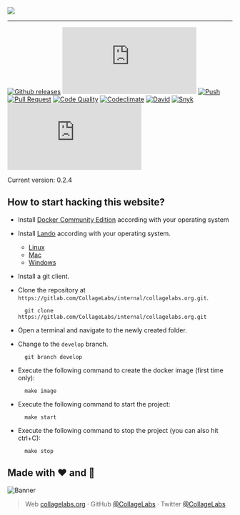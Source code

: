 ![](https://rawcdn.githack.com/CollageLabs/collagelabs.org/57557046050b6515823f6c4ac819debcee40b346/_images/banner.svg)

---

[![Github releases](https://img.shields.io/github/release/CollageLabs/collagelabs.org.svg)](https://github.com/CollageLabs/collagelabs.org/releases)
[![Github issues](https://img.shields.io/github/issues/CollageLabs/collagelabs.org)](https://github.com/CollageLabs/collagelabs.org/issues?q=is%3Aopen)
[![Push](https://github.com/CollageLabs/collagelabs.org/workflows/Push/badge.svg)](https://github.com/CollageLabs/collagelabs.org/actions?query=workflow%3APush)
[![Pull Request](https://github.com/CollageLabs/collagelabs.org/workflows/Pull%20Request/badge.svg)](https://github.com/CollageLabs/collagelabs.org/actions?query=workflow%3A%22Pull+Request%22)
[![Code Quality](https://github.com/CollageLabs/collagelabs.org/workflows/Code%20Quality/badge.svg)](https://github.com/CollageLabs/collagelabs.org/actions?query=workflow%3A%22Code+Quality%22)
[![Codeclimate](https://codeclimate.com/github/CollageLabs/collagelabs.org/badges/gpa.svg)](https://codeclimate.com/github/CollageLabs/collagelabs.org)
[![David](https://david-dm.org/CollageLabs/collagelabs.org/dev-status.svg)](https://david-dm.org/CollageLabs/collagelabs.org)
[![Snyk](https://snyk.io/test/github/CollageLabs/collagelabs.org/badge.svg)](https://snyk.io/test/github/CollageLabs/collagelabs.org)
[![CLA Assistant](https://cla-assistant.io/readme/badge/CollageLabs/collagelabs.org)](https://cla-assistant.io/CollageLabs/collagelabs.org)

Current version: 0.2.4

## How to start hacking this website?

* Install [Docker Community Edition](https://docs.docker.com/install/#supported-platforms) according with your operating system
* Install [Lando](https://docs.devwithlando.io/installation/system-requirements.html) according with your operating system.

    - [Linux](https://docs.devwithlando.io/installation/linux.html)
    - [Mac](https://docs.devwithlando.io/installation/macos.html)
    - [Windows](https://docs.devwithlando.io/installation/windows.html)

* Install a git client.
* Clone the repository at `https://gitlab.com/CollageLabs/internal/collagelabs.org.git`.

        git clone https://gitlab.com/CollageLabs/internal/collagelabs.org.git

* Open a terminal and navigate to the newly created folder.
* Change to the `develop` branch.

        git branch develop

* Execute the following command to create the docker image (first time only):

        make image

* Execute the following command to start the project:

        make start

* Execute the following command to stop the project (you can also hit ctrl+C):

        make stop

## Made with :heart: and :hamburger:

![Banner](https://rawcdn.githack.com/CollageLabs/collagelabs.org/57557046050b6515823f6c4ac819debcee40b346/_images/promo-open-source.svg)

> Web [collagelabs.org](http://collagelabs.org/) · GitHub [@CollageLabs](https://github.com/CollageLabs) · Twitter [@CollageLabs](https://twitter.com/CollageLabs)